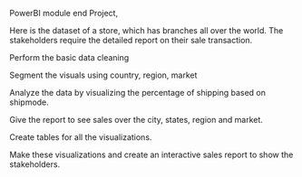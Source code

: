 PowerBI module end Project,

Here is the dataset of a store, which has branches all over the world. The stakeholders require the detailed report on their sale transaction.

Perform the basic data cleaning

Segment the visuals using country, region, market

Analyze the data by visualizing the percentage of shipping based on shipmode.

Give the report to see sales over the city, states, region and market.

Create tables for all the visualizations.

Make these visualizations and create an interactive sales report to show the stakeholders.
